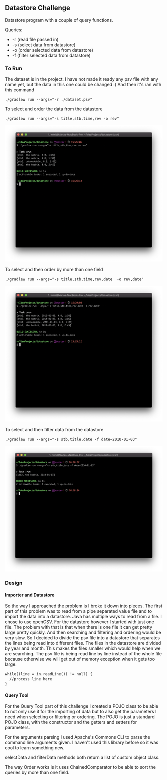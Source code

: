## Datastore Challenge 

Datastore program with a couple of query functions. 

Queries: 
* -r  (read file passed in) 
* -s  (select data from datastore)
* -o  (order selected data from datastore)
* -f  (filter selected data from datastore)

### To Run
The dataset is in the project. I have not made it ready any psv file with any name yet, but the data in this one could be changed :) And then it's ran with this command
 
    ./gradlew run --args="-r ./dataset.psv"

To select and order the data from the datastore

    ./gradlew run --args="-s title,stb,time,rev -o rev"

      
<img src="./images/Screen Shot 2019-05-15 at 3.27.01 PM.png" width="700" />

To select and then order by more than one field 

    ./gradlew run --args="-s title,stb,time,rev,date  -o rev,date"
    
<img src="./images/Screen Shot 2019-05-15 at 3.29.28 PM.png" width="700" />

To select and then filter data from the datastore

    ./gradlew run --args="-s stb,title,date -f date=2010-01-03"

<img src="./images/Screen Shot 2019-05-15 at 4.18.42 PM.png" width="700" />
  
    
      
### Design 

#### Importer and Datastore
So the way I approached the problem is I broke it down into pieces. 
The first part of this problem was to read from a pipe separated value file and to import the data into a datastore. Java has multiple ways to read from a file. I chose to use openCSV. 
For the datastore however I started with just one file. The problem with that is that when there is one file it can get pretty large pretty quickly. And then searching and filtering and ordering would be very slow. So I decided to divide the psv file into a datastore that separates the lines being read into different files. The files in the datastore are divided by year and month. This makes the files smaller which would help when we are searching. 
The psv file is being read line by line instead of the whole file because otherwise we will get out of memory exception when it gets too large.
   
    while((line = in.readLine()) != null) {
      //process line here
    }

#### Query Tool
For the Query Tool part of this challenge I created a POJO class to be able to not only use it for the importing of data but to also get the parameters I need when selecting or filtering or ordering. The POJO is just a standard POJO class, with the constructor and the getters and setters for parameters.

For the arguments parsing I used Apache's Commons CLI to parse the command line arguments given. I haven't used this library before so it was cool to learn something new. 

selectData and filterData methods both return a list of custom object class. 

The way Order works is it uses ChainedComparator to be able to sort the queries by more than one field.
